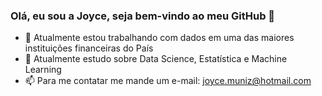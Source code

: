 ###  Olá, eu sou a Joyce, seja bem-vindo ao meu GitHub 👋

- 🔭 Atualmente estou trabalhando com dados em uma das maiores instituições financeiras do País
- 🌱 Atualmente estudo sobre Data Science, Estatística e Machine Learning 
- 📫 Para me contatar me mande um e-mail: joyce.muniz@hotmail.com
